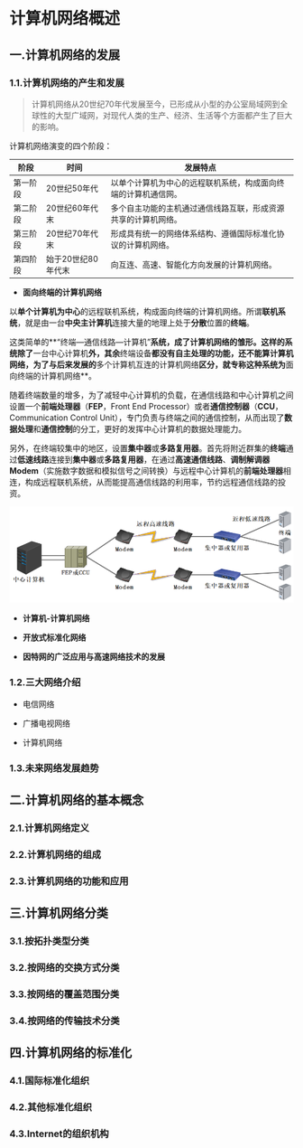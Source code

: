 # 计算机网络概述

## 一.计算机网络的发展

### 1.1.计算机网络的产生和发展

> 计算机网络从20世纪70年代发展至今，已形成从小型的办公室局域网到全球性的大型广域网，对现代人类的生产、经济、生活等个方面都产生了巨大的影响。

计算机网络演变的四个阶段：

| 阶段 |	时间  | 发展特点 |
| -------| ------| --- |
| 第一阶段	| 20世纪50年代	| 以单个计算机为中心的远程联机系统，构成面向终端的计算机通信网。|
| 第二阶段	| 20世纪60年代末	| 多个自主功能的主机通过通信线路互联，形成资源共享的计算机网络。|
| 第三阶段	| 20世纪70年代末	| 形成具有统一的网络体系结构、遵循国际标准化协议的计算机网络。|
| 第四阶段	| 始于20世纪80年代末	| 向互连、高速、智能化方向发展的计算机网络。|

- **面向终端的计算机网络**

​    以**单个计算机为中心**的远程联机系统，构成面向终端的计算机网络。所谓**联机系统**，就是由一台**中央主计算机**连接大量的地理上处于**分散**位置的**终端**。

​    这类简单的**“终端—通信线路—计算机”**系统，成了计算机网络的雏形。这样的系统除了**一台中心计算机**外，其余**终端设备**都没有自主处理的功能，还不能算计算机网络，为了与后来发展的**多个计算机互连的计算机网络**区分，就专称这种系统为**面向终端的计算机网络**。

​    随着终端数量的增多，为了减轻中心计算机的负载，在通信线路和中心计算机之间设置一个**前端处理器**（**FEP**，Front End Processor）或者**通信控制器**（**CCU**，Communication Control Unit），专门负责与终端之间的通信控制，从而出现了**数据处理**和**通信控制**的分工，更好的发挥中心计算机的数据处理能力。

​    另外，在终端较集中的地区，设置**集中器**或**多路复用器**。首先将附近群集的**终端**通过**低速线路**连接到**集中器**或**多路复用器**，在通过**高速通信线路**、**调制解调器Modem**（实施数字数据和模拟信号之间转换）与远程中心计算机的**前端处理器**相连，构成远程联机系统，从而能提高通信线路的利用率，节约远程通信线路的投资。

![单计算机为中心的远程联机系统](/network/images/单计算机远程联机系统.png)

- **计算机-计算机网络**

 

- **开放式标准化网络**



- **因特网的广泛应用与高速网络技术的发展**




### 1.2.三大网络介绍

- 电信网络



- 广播电视网络



- 计算机网络



### 1.3.未来网络发展趋势

## 二.计算机网络的基本概念

### 2.1.计算机网络定义

### 2.2.计算机网络的组成

### 2.3.计算机网络的功能和应用

## 三.计算机网络分类

### 3.1.按拓扑类型分类

### 3.2.按网络的交换方式分类

### 3.3.按网络的覆盖范围分类

### 3.4.按网络的传输技术分类

## 四.计算机网络的标准化

### 4.1.国际标准化组织

### 4.2.其他标准化组织

### 4.3.Internet的组织机构

